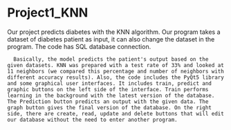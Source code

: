 # Project1_KNN

Our project predicts diabetes with the KNN algorithm. Our program takes a dataset of diabetes patient as input, it can also change the dataset in the program. The code has SQL database connection.

      Basically, the model predicts the patient's output based on the given datasets. KNN was prepared with a test rate of 33% and looked at 11 neighbors (we compared this percentage and number of neighbors with different accuracy results). Also, the code includes the PyQt5 library and some graphical user interfaces. It includes train, predict and graphic buttons on the left side of the interface. Train performs learning in the background with the latest version of the database. The Prediction button predicts an output with the given data. The graph button gives the final version of the database. On the right side, there are create, read, update and delete buttons that will edit our database without the need to enter another program.
